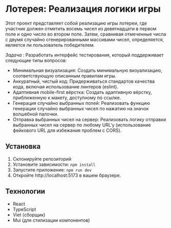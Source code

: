 # Лотерея: Реализация логики игры

Этот проект представляет собой реализацию игры лотереи, где участник должен отметить восемь чисел из девятнадцати в первом поле и одно число во втором поле. Затем, сравнивая отмеченные числа с двумя случайно сгенерированными массивами чисел, определяется, является ли пользователь победителем.

_Задача :_
Разработать интерфейс тестирования, который поддерживает следующие типы вопросов:
- Минимальная визуализация: Создать минимальную визуализацию, соответствующую описанным правилам игры.
- Аккуратный, чистый код: Придерживаться стандартов качества кода, включая использование линтеров (eslint).
- Адаптивная mobile-first вёрстка: Создать адаптивную вёрстку, приближенную к макету, доступному по ссылке.
- Генерация случайно выбранных полей: Реализовать функцию генерации случайно выбранных чисел по нажатию на значок волшебной палочки.
- Отправка выбранных чисел на сервер: Реализовать логику отправки выбранных чисел на сервер по любому URL'у (использование фейкового URL для избежания проблем с CORS).
  

## Установка

1. Склонируйте репозиторий
2. Установите зависимости:
   `npm install`
3. Запустите приложение:
   `npm run dev`
4. Откройте http://localhost:5173 в вашем браузере.

## Технологии

- React
- TypeScript
- Viet (сборщик)
- Mui (для стилизации компонентов)
